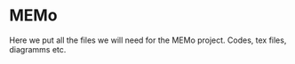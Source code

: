 # MEMo

Here we put all the files we will need for the MEMo project.
Codes, tex files, diagramms etc.

